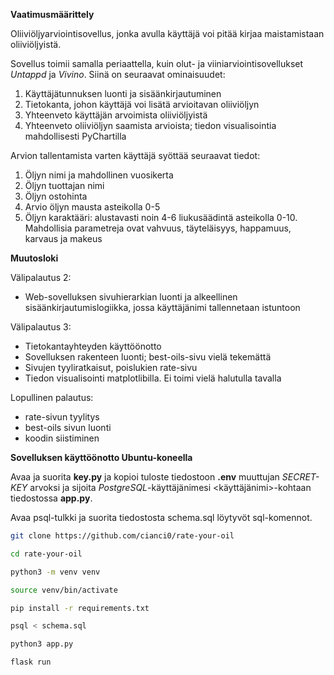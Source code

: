 **Vaatimusmäärittely**

Oliiviöljyarviointisovellus, jonka avulla käyttäjä voi pitää kirjaa maistamistaan oliiviöljyistä.

Sovellus toimii samalla periaattella, kuin olut- ja viiniarviointisovellukset *Untappd* ja *Vivino*. Siinä on seuraavat ominaisuudet:
1. Käyttäjätunnuksen luonti ja sisäänkirjautuminen
2. Tietokanta, johon käyttäjä voi lisätä arvioitavan oliiviöljyn
3. Yhteenveto käyttäjän arvoimista oliiviöljyistä
4. Yhteenveto oliiviöljyn saamista arvioista; tiedon visualisointia mahdollisesti PyChartilla

Arvion tallentamista varten käyttäjä syöttää seuraavat tiedot:
1. Öljyn nimi ja mahdollinen vuosikerta
2. Öljyn tuottajan nimi
3. Öljyn ostohinta
4. Arvio öljyn mausta asteikolla 0-5
5. Öljyn karaktääri: alustavasti noin 4-6 liukusäädintä asteikolla 0-10. Mahdollisia parametreja ovat vahvuus, täyteläisyys, happamuus, karvaus ja makeus

**Muutosloki**

Välipalautus 2: 
- Web-sovelluksen sivuhierarkian luonti ja alkeellinen sisäänkirjautumislogiikka, jossa käyttäjänimi tallennetaan istuntoon

Välipalautus 3: 
- Tietokantayhteyden käyttöönotto
- Sovelluksen rakenteen luonti; best-oils-sivu vielä tekemättä
- Sivujen tyyliratkaisut, poislukien rate-sivu
- Tiedon visualisointi matplotlibilla. Ei toimi vielä halutulla tavalla

Lopullinen palautus:
- rate-sivun tyylitys
- best-oils sivun luonti
- koodin siistiminen

**Sovelluksen käyttöönotto Ubuntu-koneella**

Avaa ja suorita **key.py** ja kopioi tuloste tiedostoon **.env** muuttujan *SECRET-KEY* arvoksi ja sijoita *PostgreSQL*-käyttäjänimesi <käyttäjänimi>-kohtaan tiedostossa **app.py**. 

Avaa psql-tulkki ja suorita tiedostosta schema.sql löytyvöt sql-komennot.

~~~sh
git clone https://github.com/cianci0/rate-your-oil
~~~
~~~sh
cd rate-your-oil
~~~
~~~sh
python3 -m venv venv
~~~
~~~sh
source venv/bin/activate
~~~
~~~sh
pip install -r requirements.txt
~~~
~~~sh
psql < schema.sql
~~~
~~~sh
python3 app.py
~~~
~~~sh
flask run
~~~
